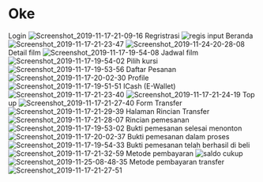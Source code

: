 # Oke
Login
![Screenshot_2019-11-17-21-09-16](https://user-images.githubusercontent.com/47492346/195524591-cce28650-113a-48b0-8ee6-b0a3a8e502c1.png)
Regristrasi
![regis input](https://user-images.githubusercontent.com/47492346/195525520-1101296e-e393-4775-9419-cbd624bb627c.PNG)
Beranda
![Screenshot_2019-11-17-21-23-47](https://user-images.githubusercontent.com/47492346/195525938-363ecc35-5448-4fb4-9a03-787a341fe478.png)
![Screenshot_2019-11-24-20-28-08](https://user-images.githubusercontent.com/47492346/195525950-04849bb1-5049-4f9f-a2fe-85743cf8e444.png) 
Detail film
![Screenshot_2019-11-17-19-54-08](https://user-images.githubusercontent.com/47492346/195526281-117a3e68-8f5d-47c5-bda2-aba719dc209d.png)
Jadwal film
![Screenshot_2019-11-17-19-54-02](https://user-images.githubusercontent.com/47492346/195526738-477e292e-8068-4438-a0e0-e98632f24038.png)
Pilih kursi
![Screenshot_2019-11-17-19-53-56](https://user-images.githubusercontent.com/47492346/195527027-7743d880-f074-44b0-8cdd-b635155cffe1.png)
Daftar Pesanan
![Screenshot_2019-11-17-20-02-30](https://user-images.githubusercontent.com/47492346/195527488-b7b9d147-acf5-4a18-ad66-d60c3302f32f.png)
Profile
![Screenshot_2019-11-17-19-51-51](https://user-images.githubusercontent.com/47492346/195527951-cc24694f-c664-477f-84a8-78915f1805e6.png)
ICash (E-Wallet)
![Screenshot_2019-11-17-21-23-40](https://user-images.githubusercontent.com/47492346/195528485-e6439a36-8f0e-4f63-a4ed-2ce4215cd948.png)
![Screenshot_2019-11-17-21-24-19](https://user-images.githubusercontent.com/47492346/195528496-e3abc510-0ccf-4fc6-addd-daa87f163d3e.png)
Top up
![Screenshot_2019-11-17-21-27-40](https://user-images.githubusercontent.com/47492346/195529604-c66d32cc-6422-4155-9976-e2f2abd8e08c.png)
Form Transfer
![Screenshot_2019-11-17-21-29-39](https://user-images.githubusercontent.com/47492346/195529926-8546bfd3-59e6-4b27-bf19-dac4f31d0ba6.png)
Halaman Rincian Transfer
![Screenshot_2019-11-17-21-28-07](https://user-images.githubusercontent.com/47492346/195530249-96fe54ec-ca90-42be-90d7-c0ade5ce3c41.png)
Rincian pemesanan
![Screenshot_2019-11-17-19-53-02](https://user-images.githubusercontent.com/47492346/195530836-18d1e97c-aa35-42e4-890b-0591adf6e678.png)
Bukti pemesanan selesai menonton
![Screenshot_2019-11-17-20-02-37](https://user-images.githubusercontent.com/47492346/195531514-0929e509-74cc-4ad0-b730-068ebea1d2af.png)
Bukti pemesanan dalam proses
![Screenshot_2019-11-17-19-54-33](https://user-images.githubusercontent.com/47492346/195531520-94f3c348-cdeb-4b8c-accd-e7af00af48c3.png)
Bukti pemesanan telah berhasil di beli
![Screenshot_2019-11-17-21-32-59](https://user-images.githubusercontent.com/47492346/195531524-f7feddee-aade-48cd-bb1a-a7005ad6aee1.png)
Metode pembayaran
![saldo cukup](https://user-images.githubusercontent.com/47492346/195532747-c83b70bc-ad7b-42a9-89f4-85b0f3dbee8b.PNG)
![Screenshot_2019-11-25-08-48-35](https://user-images.githubusercontent.com/47492346/195532518-7e8a44db-5d37-45d0-abb0-7f360e9754f5.png)
Metode pembayaran transfer
![Screenshot_2019-11-17-21-27-51](https://user-images.githubusercontent.com/47492346/195533456-c7f82db7-e1e6-4a2f-95f5-bf1b75c8579f.png)
